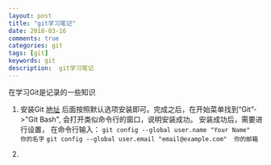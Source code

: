 ```yaml
---
layout: post
title: "git学习笔记"
date: 2018-03-16
comments: true
categories: git
tags: [git]
keywords: git 
description:  git学习笔记
--- 
```


在学习Git是记录的一些知识

1. 安装Git [地址](https://git-scm.com/downloads) 后面按照默认选项安装即可。完成之后，在开始菜单找到“Git”->"Git Bash", 会打开类似命令行的窗口，说明安装成功。
安装成功后，需要进行设置， 在命令行输入：
`git config --global user.name "Your Name"  你的名字`
`git config --global user.email "email@example.com"  你的邮箱`

2. 
